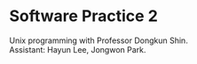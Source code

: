 # Software Practice 2
Unix programming with Professor Dongkun Shin.<br>
Assistant: Hayun Lee, Jongwon Park.
